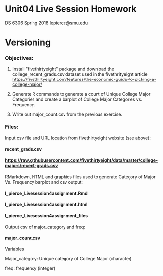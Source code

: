 # Unit04 Live Session Homework
DS 6306 Spring 2018
lepierce@smu.edu
# Versioning


### Objectives:


1) Install "fivethirtyeight" package and download the college_recent_grads.csv dataset used in the fivethrityeight article
https://fivethirtyeight.com/features/the-economic-guide-to-picking-a-college-major/


2) Generate R commands to generate a count of Unique College Major Categories and create a barplot of College Major Categories vs. Frequency. 

3) Write out major_count.csv from the previous exercise.

### Files:


Input csv file and URL location from fivethirtyeight website (see above):

#### recent_grads.csv
#### https://raw.githubusercontent.com/fivethirtyeight/data/master/college-majors/recent-grads.csv


RMarkdown, HTML and graphics files used to generate Category of Major Vs. Frequency barplot and csv output: 

#### l_pierce_Livesession4assignment.Rmd
#### l_pierce_Livesession4assignment.html
#### l_pierce_Livesession4assignment_files


Output csv of major_category and freq:

#### major_count.csv


Variables

Major_category: Unique category of College Major (character)

freq: frequency (integer)


